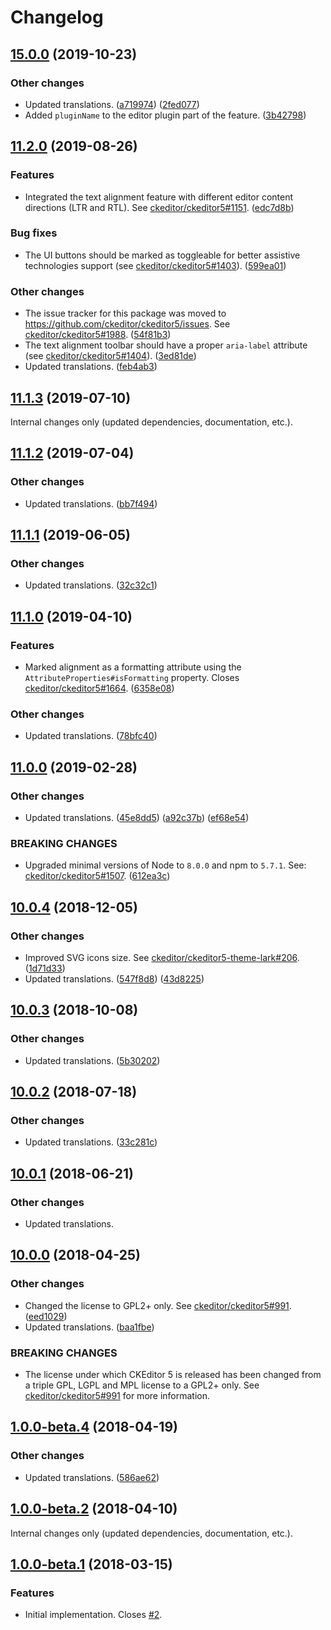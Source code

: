 Changelog
=========

## [15.0.0](https://github.com/ckeditor/ckeditor5-alignment/compare/v11.2.0...v15.0.0) (2019-10-23)

### Other changes

* Updated translations. ([a719974](https://github.com/ckeditor/ckeditor5-alignment/commit/a719974)) ([2fed077](https://github.com/ckeditor/ckeditor5-alignment/commit/2fed077))
* Added `pluginName` to the editor plugin part of the feature. ([3b42798](https://github.com/ckeditor/ckeditor5-alignment/commit/3b42798))


## [11.2.0](https://github.com/ckeditor/ckeditor5-alignment/compare/v11.1.3...v11.2.0) (2019-08-26)

### Features

* Integrated the text alignment feature with different editor content directions (LTR and RTL). See [ckeditor/ckeditor5#1151](https://github.com/ckeditor/ckeditor5/issues/1151). ([edc7d8b](https://github.com/ckeditor/ckeditor5-alignment/commit/edc7d8b))

### Bug fixes

* The UI buttons should be marked as toggleable for better assistive technologies support (see [ckeditor/ckeditor5#1403](https://github.com/ckeditor/ckeditor5/issues/1403)). ([599ea01](https://github.com/ckeditor/ckeditor5-alignment/commit/599ea01))

### Other changes

* The issue tracker for this package was moved to https://github.com/ckeditor/ckeditor5/issues. See [ckeditor/ckeditor5#1988](https://github.com/ckeditor/ckeditor5/issues/1988). ([54f81b3](https://github.com/ckeditor/ckeditor5-alignment/commit/54f81b3))
* The text alignment toolbar should have a proper `aria-label` attribute (see [ckeditor/ckeditor5#1404](https://github.com/ckeditor/ckeditor5/issues/1404)). ([3ed81de](https://github.com/ckeditor/ckeditor5-alignment/commit/3ed81de))
* Updated translations. ([feb4ab3](https://github.com/ckeditor/ckeditor5-alignment/commit/feb4ab3))


## [11.1.3](https://github.com/ckeditor/ckeditor5-alignment/compare/v11.1.2...v11.1.3) (2019-07-10)

Internal changes only (updated dependencies, documentation, etc.).


## [11.1.2](https://github.com/ckeditor/ckeditor5-alignment/compare/v11.1.1...v11.1.2) (2019-07-04)

### Other changes

* Updated translations. ([bb7f494](https://github.com/ckeditor/ckeditor5-alignment/commit/bb7f494))


## [11.1.1](https://github.com/ckeditor/ckeditor5-alignment/compare/v11.1.0...v11.1.1) (2019-06-05)

### Other changes

* Updated translations. ([32c32c1](https://github.com/ckeditor/ckeditor5-alignment/commit/32c32c1))


## [11.1.0](https://github.com/ckeditor/ckeditor5-alignment/compare/v11.0.0...v11.1.0) (2019-04-10)

### Features

* Marked alignment as a formatting attribute using the `AttributeProperties#isFormatting` property. Closes [ckeditor/ckeditor5#1664](https://github.com/ckeditor/ckeditor5/issues/1664). ([6358e08](https://github.com/ckeditor/ckeditor5-alignment/commit/6358e08))

### Other changes

* Updated translations. ([78bfc40](https://github.com/ckeditor/ckeditor5-alignment/commit/78bfc40))


## [11.0.0](https://github.com/ckeditor/ckeditor5-alignment/compare/v10.0.4...v11.0.0) (2019-02-28)

### Other changes

* Updated translations. ([45e8dd5](https://github.com/ckeditor/ckeditor5-alignment/commit/45e8dd5)) ([a92c37b](https://github.com/ckeditor/ckeditor5-alignment/commit/a92c37b)) ([ef68e54](https://github.com/ckeditor/ckeditor5-alignment/commit/ef68e54))

### BREAKING CHANGES

* Upgraded minimal versions of Node to `8.0.0` and npm to `5.7.1`. See: [ckeditor/ckeditor5#1507](https://github.com/ckeditor/ckeditor5/issues/1507). ([612ea3c](https://github.com/ckeditor/ckeditor5-cloud-services/commit/612ea3c))


## [10.0.4](https://github.com/ckeditor/ckeditor5-alignment/compare/v10.0.3...v10.0.4) (2018-12-05)

### Other changes

* Improved SVG icons size. See [ckeditor/ckeditor5-theme-lark#206](https://github.com/ckeditor/ckeditor5-theme-lark/issues/206). ([1d71d33](https://github.com/ckeditor/ckeditor5-alignment/commit/1d71d33))
* Updated translations. ([547f8d8](https://github.com/ckeditor/ckeditor5-alignment/commit/547f8d8)) ([43d8225](https://github.com/ckeditor/ckeditor5-alignment/commit/43d8225))


## [10.0.3](https://github.com/ckeditor/ckeditor5-alignment/compare/v10.0.2...v10.0.3) (2018-10-08)

### Other changes

* Updated translations. ([5b30202](https://github.com/ckeditor/ckeditor5-alignment/commit/5b30202))


## [10.0.2](https://github.com/ckeditor/ckeditor5-alignment/compare/v10.0.1...v10.0.2) (2018-07-18)

### Other changes

* Updated translations. ([33c281c](https://github.com/ckeditor/ckeditor5-alignment/commit/33c281c))


## [10.0.1](https://github.com/ckeditor/ckeditor5-alignment/compare/v10.0.0...v10.0.1) (2018-06-21)

### Other changes

* Updated translations.


## [10.0.0](https://github.com/ckeditor/ckeditor5-alignment/compare/v1.0.0-beta.4...v10.0.0) (2018-04-25)

### Other changes

* Changed the license to GPL2+ only. See [ckeditor/ckeditor5#991](https://github.com/ckeditor/ckeditor5/issues/991). ([eed1029](https://github.com/ckeditor/ckeditor5-alignment/commit/eed1029))
* Updated translations. ([baa1fbe](https://github.com/ckeditor/ckeditor5-alignment/commit/baa1fbe))

### BREAKING CHANGES

* The license under which CKEditor 5 is released has been changed from a triple GPL, LGPL and MPL license to a GPL2+ only. See [ckeditor/ckeditor5#991](https://github.com/ckeditor/ckeditor5/issues/991) for more information.


## [1.0.0-beta.4](https://github.com/ckeditor/ckeditor5-alignment/compare/v1.0.0-beta.2...v1.0.0-beta.4) (2018-04-19)

### Other changes

* Updated translations. ([586ae62](https://github.com/ckeditor/ckeditor5-alignment/commit/586ae62))


## [1.0.0-beta.2](https://github.com/ckeditor/ckeditor5-alignment/compare/v1.0.0-beta.1...v1.0.0-beta.2) (2018-04-10)

Internal changes only (updated dependencies, documentation, etc.).


## [1.0.0-beta.1](https://github.com/ckeditor/ckeditor5-alignment/compare/v0.0.1...v1.0.0-beta.1) (2018-03-15)

### Features

* Initial implementation. Closes [#2](https://github.com/ckeditor/ckeditor5-alignment/issues/2).
